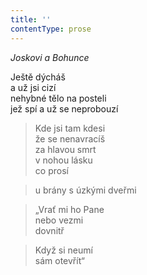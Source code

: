 ```yaml
---
title: ''
contentType: prose
---
```


_Joskovi a Bohunce_

Ještě dýcháš  
a už jsi cizí  
nehybné tělo na posteli  
jež spí a už se neprobouzí

> Kde jsi tam kdesi  
> že se nenavracíš  
> za hlavou smrt  
> v nohou lásku  
> co prosí

> u brány s úzkými dveřmi

> „Vrať mi ho Pane  
> nebo vezmi  
> dovnitř

> Když si neumí  
> sám otevřít“
